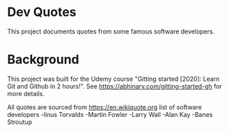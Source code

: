 # Dev Quotes

This project documents quotes from some famous software developers.

# Background

This project was built for the Udemy course "Gitting started [2020]: Learn Git
and Github in 2 hours!". See https://abhinary.com/gitting-started-gh for more
details.

All quotes are sourced from https://en.wikiquote.org
list of software developers 
-linus Torvalds
-Martin Fowler
-Larry Wall
-Alan Kay
-Banes Stroutup
